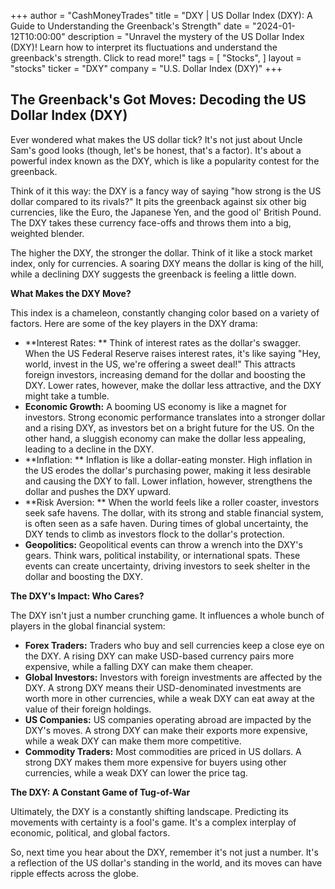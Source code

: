 +++
author = "CashMoneyTrades"
title = "DXY |  US Dollar Index (DXY):  A Guide to Understanding the Greenback's Strength"
date = "2024-01-12T10:00:00"
description = "Unravel the mystery of the US Dollar Index (DXY)! Learn how to interpret its fluctuations and understand the greenback's strength. Click to read more!"
tags = [
"Stocks",
]
layout = "stocks"
ticker = "DXY"
company = "U.S. Dollar Index (DXY)"
+++
        


## The Greenback's Got Moves: Decoding the US Dollar Index (DXY)

Ever wondered what makes the US dollar tick?  It's not just about Uncle Sam's good looks (though, let's be honest, that's a factor). It's about a powerful index known as the DXY, which is like a popularity contest for the greenback.  

Think of it this way: the DXY is a fancy way of saying "how strong is the US dollar compared to its rivals?"  It pits the greenback against six other big currencies, like the Euro, the Japanese Yen, and the good ol' British Pound.  The DXY takes these currency face-offs and throws them into a big, weighted blender.

The higher the DXY, the stronger the dollar.  Think of it like a stock market index, only for currencies.  A soaring DXY means the dollar is king of the hill, while a declining DXY suggests the greenback is feeling a little down.

**What Makes the DXY Move?**

This index is a chameleon, constantly changing color based on a variety of factors.  Here are some of the key players in the DXY drama:

* **Interest Rates: **  Think of interest rates as the dollar's swagger. When the US Federal Reserve raises interest rates, it's like saying "Hey, world, invest in the US, we're offering a sweet deal!"  This attracts foreign investors, increasing demand for the dollar and boosting the DXY.  Lower rates, however, make the dollar less attractive, and the DXY might take a tumble.
* **Economic Growth:** A booming US economy is like a magnet for investors.  Strong economic performance translates into a stronger dollar and a rising DXY, as investors bet on a bright future for the US.  On the other hand, a sluggish economy can make the dollar less appealing, leading to a decline in the DXY.
* **Inflation: **  Inflation is like a dollar-eating monster.  High inflation in the US erodes the dollar's purchasing power, making it less desirable and causing the DXY to fall.  Lower inflation, however, strengthens the dollar and pushes the DXY upward.
* **Risk Aversion: **  When the world feels like a roller coaster, investors seek safe havens.  The dollar, with its strong and stable financial system, is often seen as a safe haven.  During times of global uncertainty, the DXY tends to climb as investors flock to the dollar's protection.
* **Geopolitics:**  Geopolitical events can throw a wrench into the DXY's gears. Think wars, political instability, or international spats. These events can create uncertainty, driving investors to seek shelter in the dollar and boosting the DXY.

**The DXY's Impact: Who Cares?**

The DXY isn't just a number crunching game.  It influences a whole bunch of players in the global financial system:

* **Forex Traders:** Traders who buy and sell currencies keep a close eye on the DXY.  A rising DXY can make USD-based currency pairs more expensive, while a falling DXY can make them cheaper.  
* **Global Investors:** Investors with foreign investments are affected by the DXY.  A strong DXY means their USD-denominated investments are worth more in other currencies, while a weak DXY can eat away at the value of their foreign holdings. 
* **US Companies:** US companies operating abroad are impacted by the DXY's moves.  A strong DXY can make their exports more expensive, while a weak DXY can make them more competitive.  
* **Commodity Traders:**  Most commodities are priced in US dollars.  A strong DXY makes them more expensive for buyers using other currencies, while a weak DXY can lower the price tag.

**The DXY: A Constant Game of Tug-of-War**

Ultimately, the DXY is a constantly shifting landscape.  Predicting its movements with certainty is a fool's game.  It's a complex interplay of economic, political, and global factors.

So, next time you hear about the DXY, remember it's not just a number.  It's a reflection of the US dollar's standing in the world, and its moves can have ripple effects across the globe. 

        